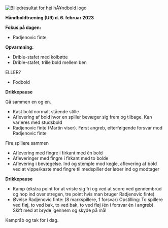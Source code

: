 ﻿![Billedresultat for hei hÃ¥ndbold logo](Aspose.Words.76254741-6ab1-4173-ae38-f96703ea2e23.001.jpeg)

**Håndboldtræning (U9) d. 6. februar 2023**

**Fokus på dagen:** 

- Radjenovic finte 

**Opvarmning:**

- Drible-stafet med kolbøtte
- Drible-stafet, trille bold mellem ben

ELLER?

- Fodbold

**Drikkepause**


Gå sammen en og en. 

- Kast bold normalt stående stille
- Aflevering af bold hvor en spiller bevæger sig frem og tilbage. Kan varieres med studsbold
- Radjenovic finte (Martin viser). Først angreb, efterfølgende forsvar mod Radjenovic finte

Fire spillere sammen

- Aflevering med fingre i firkant med én bold
- Afleveringer med fingre i firkant med to bolde
- Aflevering i bevægelse. Ind og stemple mod kegle, aflevering af bold ved at vippe/kaste med fingre til medspiller der løber ind og modtager

**Drikkepause**

- Kamp (ekstra point for at vriste sig fri og ved at score ved gennembrud og hop ind over stregen, tre point hvis man bruger Radjenovic finte)
- Øvelse Radjenovic finte: (8 markspillere, 1 forsvar) Opstilling: To spillere ved fløj, to ved bak, to ved bak, to ved fløj (én i forsvar én i angreb). Skift med at bryde igennem og skyde på mål

Kampråb og tak for i dag.  

